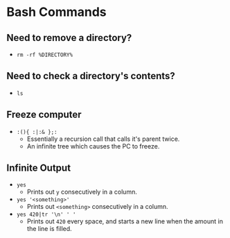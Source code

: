 # Bash Commands

## Need to remove a directory?

- `rm -rf %DIRECTORY%`

## Need to check a directory's contents?

- `ls`

## Freeze computer

- `:(){ :|:& };:`
  - Essentially a recursion call that calls it's parent twice.
  - An infinite tree which causes the PC to freeze.

## Infinite Output

- `yes`
  - Prints out `y` consecutively in a column.
- `yes '<something>'`
  - Prints out `<something>` consecutively in a column.
- `yes 420|tr '\n' ' '`
  - Prints out `420` every space, and starts a new line when the amount in the line is filled.